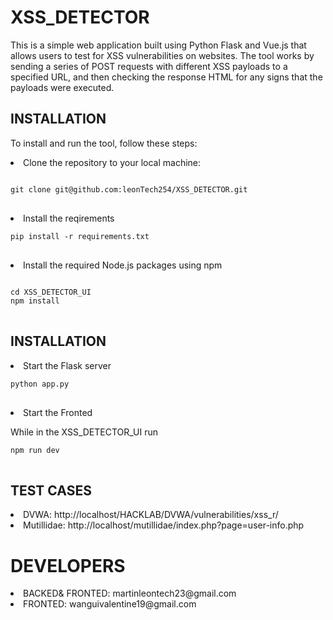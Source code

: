 # XSS_DETECTOR

This is a simple web application built using Python Flask and Vue.js that allows users to test for XSS vulnerabilities on websites. The tool works by sending a series of POST requests with different XSS payloads to a specified URL, and then checking the response HTML for any signs that the payloads were executed.

## INSTALLATION

To install and run the tool, follow these steps:

<li>Clone the repository to your local machine:</li>
<pre>
<code>
git clone git@github.com:leonTech254/XSS_DETECTOR.git
</code>
</pre>
<li>Install the reqirements</li>
<pre>
<code>pip install -r requirements.txt
</code>
</pre>
<li>Install the required Node.js packages using npm</li>
<pre>
<code>
cd XSS_DETECTOR_UI
npm install
</code>
</pre>

## INSTALLATION

<li>Start the Flask server</li>
<pre>
<code>python app.py
</code>
</pre>
<li>Start the Fronted</li>
<p>While in the XSS_DETECTOR_UI run</p>
<pre>
<code>npm run dev
</code>
</pre>

## TEST CASES

<li>
    DVWA: http://localhost/HACKLAB/DVWA/vulnerabilities/xss_r/ <br>
</li>
<li>Mutillidae: http://localhost/mutillidae/index.php?page=user-info.php</li>

# DEVELOPERS

<li>BACKED& FRONTED: martinleontech23@gmail.com </li>
<li>FRONTED:  wanguivalentine19@gmail.com</li>
